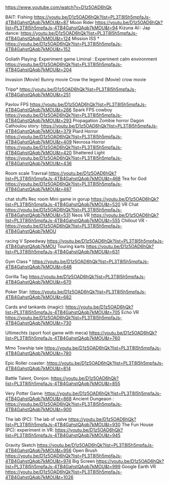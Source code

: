 https://www.youtube.com/watch?v=D1z5OAD6hQk

BAIT:  Fishing https://youtu.be/D1z5OAD6hQk?list=PL3T8l5h5mpfaJs-4TB4GahstQAqb7kMOU&t=87
Moon Rider https://youtu.be/D1z5OAD6hQk?list=PL3T8l5h5mpfaJs-4TB4GahstQAqb7kMOU&t=94
Kizuna AI:: Jap dance: https://youtu.be/D1z5OAD6hQk?list=PL3T8l5h5mpfaJs-4TB4GahstQAqb7kMOU&t=124
Mission ISS * https://youtu.be/D1z5OAD6hQk?list=PL3T8l5h5mpfaJs-4TB4GahstQAqb7kMOU&t=152

Goliath Playing: Experiment game
Liminal : Experiment calm environment https://youtu.be/D1z5OAD6hQk?list=PL3T8l5h5mpfaJs-4TB4GahstQAqb7kMOU&t=204

Invasion  (Movie)   Bunny movie
Crow the legend (Movie)  crow movie

Tripp*  https://youtu.be/D1z5OAD6hQk?list=PL3T8l5h5mpfaJs-4TB4GahstQAqb7kMOU&t=251



Pavlov  FPS  https://youtu.be/D1z5OAD6hQk?list=PL3T8l5h5mpfaJs-4TB4GahstQAqb7kMOU&t=266
Spark  FPS cowboy  https://youtu.be/D1z5OAD6hQk?list=PL3T8l5h5mpfaJs-4TB4GahstQAqb7kMOU&t=293
Propagation Zombie horror
Dagon  Cathoulou story: https://youtu.be/D1z5OAD6hQk?list=PL3T8l5h5mpfaJs-4TB4GahstQAqb7kMOU&t=379
Plard Horror  https://youtu.be/D1z5OAD6hQk?list=PL3T8l5h5mpfaJs-4TB4GahstQAqb7kMOU&t=409
Nevrosa Horror https://youtu.be/D1z5OAD6hQk?list=PL3T8l5h5mpfaJs-4TB4GahstQAqb7kMOU&t=420
Shattered Light  https://youtu.be/D1z5OAD6hQk?list=PL3T8l5h5mpfaJs-4TB4GahstQAqb7kMOU&t=436


Room scale
Travrsal https://youtu.be/D1z5OAD6hQk?list=PL3T8l5h5mpfaJs-4TB4GahstQAqb7kMOU&t=468
Tea for God  https://youtu.be/D1z5OAD6hQk?list=PL3T8l5h5mpfaJs-4TB4GahstQAqb7kMOU&t=487


chat stuffs
Rec room  Mini game in gorup https://youtu.be/D1z5OAD6hQk?list=PL3T8l5h5mpfaJs-4TB4GahstQAqb7kMOU&t=520
VR Chat  https://youtu.be/D1z5OAD6hQk?list=PL3T8l5h5mpfaJs-4TB4GahstQAqb7kMOU&t=531
Neos VR   https://youtu.be/D1z5OAD6hQk?list=PL3T8l5h5mpfaJs-4TB4GahstQAqb7kMOU&t=555
Chillout VR - https://youtu.be/D1z5OAD6hQk?list=PL3T8l5h5mpfaJs-4TB4GahstQAqb7kMOU

racing 
V Speedway https://youtu.be/D1z5OAD6hQk?list=PL3T8l5h5mpfaJs-4TB4GahstQAqb7kMOU
Touring karts  https://youtu.be/D1z5OAD6hQk?list=PL3T8l5h5mpfaJs-4TB4GahstQAqb7kMOU&t=631


Gym Class * https://youtu.be/D1z5OAD6hQk?list=PL3T8l5h5mpfaJs-4TB4GahstQAqb7kMOU&t=648

Gorilla Tag  https://youtu.be/D1z5OAD6hQk?list=PL3T8l5h5mpfaJs-4TB4GahstQAqb7kMOU&t=670

Poker Star: https://youtu.be/D1z5OAD6hQk?list=PL3T8l5h5mpfaJs-4TB4GahstQAqb7kMOU&t=682

Cards and tankards (magic):  https://youtu.be/D1z5OAD6hQk?list=PL3T8l5h5mpfaJs-4TB4GahstQAqb7kMOU&t=705
Echo VR  https://youtu.be/D1z5OAD6hQk?list=PL3T8l5h5mpfaJs-4TB4GahstQAqb7kMOU&t=730

Ultimechts (sport foot game with meca) https://youtu.be/D1z5OAD6hQk?list=PL3T8l5h5mpfaJs-4TB4GahstQAqb7kMOU&t=760


Mmo
Towship tale https://youtu.be/D1z5OAD6hQk?list=PL3T8l5h5mpfaJs-4TB4GahstQAqb7kMOU&t=780

Epic Roller coaster: https://youtu.be/D1z5OAD6hQk?list=PL3T8l5h5mpfaJs-4TB4GahstQAqb7kMOU&t=814

Battle Talent, Donjon:  https://youtu.be/D1z5OAD6hQk?list=PL3T8l5h5mpfaJs-4TB4GahstQAqb7kMOU&t=855

Very Potter Game: https://youtu.be/D1z5OAD6hQk?list=PL3T8l5h5mpfaJs-4TB4GahstQAqb7kMOU&t=868
Ancient Dungeaon :  https://youtu.be/D1z5OAD6hQk?list=PL3T8l5h5mpfaJs-4TB4GahstQAqb7kMOU&t=900

The lab (PC): The lab of valve  https://youtu.be/D1z5OAD6hQk?list=PL3T8l5h5mpfaJs-4TB4GahstQAqb7kMOU&t=930
The Fun House (PC): experiment in VR:  https://youtu.be/D1z5OAD6hQk?list=PL3T8l5h5mpfaJs-4TB4GahstQAqb7kMOU&t=945


Gravity Sketch  https://youtu.be/D1z5OAD6hQk?list=PL3T8l5h5mpfaJs-4TB4GahstQAqb7kMOU&t=956
Open Brush  https://youtu.be/D1z5OAD6hQk?list=PL3T8l5h5mpfaJs-4TB4GahstQAqb7kMOU&t=974
Big Screen  https://youtu.be/D1z5OAD6hQk?list=PL3T8l5h5mpfaJs-4TB4GahstQAqb7kMOU&t=999
Google Earth VR  https://youtu.be/D1z5OAD6hQk?list=PL3T8l5h5mpfaJs-4TB4GahstQAqb7kMOU&t=1026




